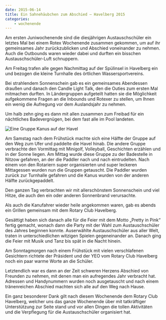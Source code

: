 ```yaml
---
date: 2015-06-14
title: Ein Sahnehäubchen zum Abschied – Havelberg 2015
categories:
    - wochenende
---
```


Am ersten Juniwochenende sind die diesjährigen Austauschschüler ein letztes Mal bei einem Rotex Wochenende zusammen
gekommen, um auf ihr gemeinsames Jahr zurückzublicken und Abschied voneinander zu nehmen. Auch die Outbounds waren
wieder dabei und durften ein bisschen Austauschschüler-Luft schnuppern.

Am Freitag trafen alle gegen Nachmittag auf der Spülinsel in Havelberg ein und bezogen die kleine Turnhalle des
örtlichen Wassersportvereins.

Bei strahlendem Sonnenschein gab es ein gemeinsames Abendessen draußen und danach den Candle Light Talk, den die Outies
zum ersten Mal mitmachen durften. In Ländergruppen aufgeteilt hatten sie die Möglichkeit aufgekommene Fragen an die
Inbounds und Rotexer zu stellen, um Ihnen ein wenig die Aufregung vor dem Auslandsjahr zu nehmen.

Um halb zehn ging es dann mit allen zusammen zum Freibad für ein nächtliches Badevergnügen, bei dem fast alle im Pool
landeten.

![Eine Gruppe Kanus auf der Havel](/img/2015-havelberg.jpg)

Am Samstag nach dem Frühstück machte sich eine Hälfte der Gruppe auf den Weg zum Ufer und paddelte die Havel hinab. Die
andere Gruppe verbrachte den Vormittag mit Minigolf, Volleyball, Geschichten erzählen und in der Sonne liegen. Am Mittag
wurde diese Gruppe zu der Badestelle in Nitzow gefahren, an der die Paddler nach und nach eintrudelten. Nach einem von
den Rotariern super organisierten und super leckeren Mittagessen wurden nun die Gruppen getauscht. Die Paddler wurden
zurück zur Turnhalle gefahren und die Kanus wurden von der anderen Hälfte zurückgepaddelt.

Den ganzen Tag verbrachten wir mit allerschönstem Sonnenschein und viel Hitze, die auch den ein oder anderen Sonnenbrand
verursachte.

Als auch die Kanufahrer wieder heile angekommen waren, gab es abends ein Grillen gemeinsam mit dem Rotary Club
Havelberg.

Gesättigt haben sich danach alle für die Feier mit dem Motto „Pretty in Pink“ fertig gemacht, wonach dann die Party mit
der Wahl zum Austauschschüler des Jahres beginnen konnte. Auserwählte Austauschschüler aus aller Welt, traten in
unterschiedlichen witzigen Spielen gegeneinander an. Danach ging die Feier mit Musik und Tanz bis spät in die Nacht
hinein.

Am Sonntagmorgen nach einem Frühstück mit vielen verschlafenen Gesichtern richtete der Präsident und der YEO vom Rotary
Club Havelberg noch ein paar warme Worte an die Schüler.

Letztendlich war es dann an der Zeit schweren Herzens Abschied von Freunden zu nehmen, mit denen man ein aufregendes
Jahr verbracht hat. Adressen und Handynummern wurden noch ausgetauscht und nach einem tränenreichen Abschied machten
sich alle auf den Weg nach Hause.

Ein ganz besonderer Dank gilt nach diesem Wochenende dem Rotary Club Havelberg, welcher uns das ganze Wochenende über
mit tatkräftiger Unterstützung zur Seite stand und vor allen Dingen die tollen Aktivitäten und die Verpflegung für die
Austauschschüler organisiert hat.


